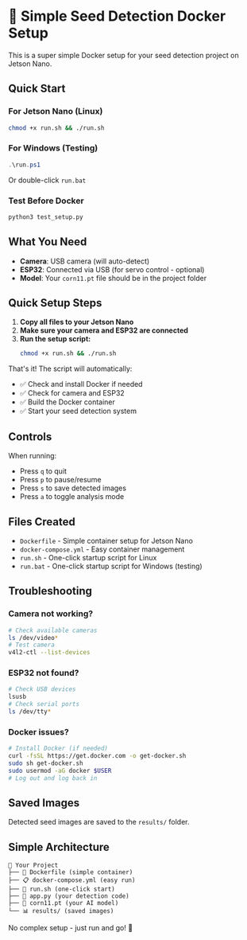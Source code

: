# 🌱 Simple Seed Detection Docker Setup

This is a super simple Docker setup for your seed detection project on Jetson Nano.

## Quick Start

### For Jetson Nano (Linux)
```bash
chmod +x run.sh && ./run.sh
```

### For Windows (Testing)
```powershell
.\run.ps1
```
Or double-click `run.bat`

### Test Before Docker
```bash
python3 test_setup.py
```

## What You Need

- **Camera**: USB camera (will auto-detect)
- **ESP32**: Connected via USB (for servo control - optional)
- **Model**: Your `corn11.pt` file should be in the project folder

## Quick Setup Steps

1. **Copy all files to your Jetson Nano**
2. **Make sure your camera and ESP32 are connected**
3. **Run the setup script:**
   ```bash
   chmod +x run.sh && ./run.sh
   ```

That's it! The script will automatically:
- ✅ Check and install Docker if needed
- ✅ Check for camera and ESP32
- ✅ Build the Docker container  
- ✅ Start your seed detection system

## Controls

When running:
- Press `q` to quit
- Press `p` to pause/resume  
- Press `s` to save detected images
- Press `a` to toggle analysis mode

## Files Created

- `Dockerfile` - Simple container setup for Jetson Nano
- `docker-compose.yml` - Easy container management
- `run.sh` - One-click startup script for Linux
- `run.bat` - One-click startup script for Windows (testing)

## Troubleshooting

### Camera not working?
```bash
# Check available cameras
ls /dev/video*
# Test camera
v4l2-ctl --list-devices
```

### ESP32 not found?
```bash
# Check USB devices
lsusb
# Check serial ports
ls /dev/tty*
```

### Docker issues?
```bash
# Install Docker (if needed)
curl -fsSL https://get.docker.com -o get-docker.sh
sudo sh get-docker.sh
sudo usermod -aG docker $USER
# Log out and log back in
```

## Saved Images

Detected seed images are saved to the `results/` folder.

## Simple Architecture

```
📁 Your Project
├── 🐳 Dockerfile (simple container)
├── 📋 docker-compose.yml (easy run)
├── 🚀 run.sh (one-click start)
├── 🤖 app.py (your detection code)
├── 🧠 corn11.pt (your AI model)
└── 📊 results/ (saved images)
```

No complex setup - just run and go! 🎯

